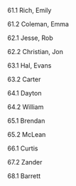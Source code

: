 
61.1 Rich, Emily

61.2 Coleman, Emma

62.1 Jesse, Rob

62.2 Christian, Jon

63.1 Hal, Evans

63.2 Carter

64.1 Dayton

64.2 William

65.1 Brendan

65.2 McLean

66.1 Curtis

67.2 Zander

68.1 Barrett
